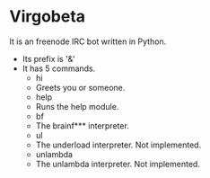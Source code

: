 # Virgobeta
It is an freenode IRC bot written in Python.

* Its prefix is '&'
* It has 5 commands.
  * hi
   - Greets you or someone.
  * help
   - Runs the help module.
  * bf
   - The brainf*** interpreter.
  * ul
   - The underload interpreter. Not implemented.
  * unlambda
   - The unlambda interpreter. Not implemented.
